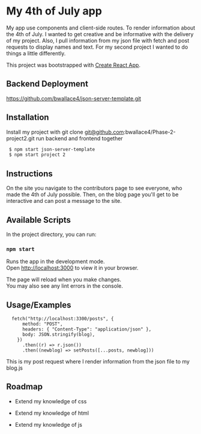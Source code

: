 # My 4th of July app
My app use components and client-side routes. To render information about the 4th of July. I wanted to get creative and be informative with the delivery of my project. Also, I pull information from my json file with fetch and post requests to display names and text. For my second project I wanted to do things a little differently. 

This project was bootstrapped with [Create React App](https://github.com/facebook/create-react-app).

## Backend Deployment
https://github.com/bwallace4/json-server-template.git

## Installation

Install my project with git clone  git@github.com:bwallace4/Phase-2-project2.git
run backend and frontend together 

```bash
 $ npm start json-server-template
 $ npm start project 2

```

## Instructions

On the site you navigate to the contributors page to see everyone, who made the 4th of July possible. Then, on the blog page you'll get to be interactive and can post a message to the site. 


## Available Scripts

In the project directory, you can run:

### `npm start`

Runs the app in the development mode.\
Open [http://localhost:3000](http://localhost:3000) to view it in your browser.

The page will reload when you make changes.\
You may also see any lint errors in the console.

## Usage/Examples
```
  fetch("http://localhost:3300/posts", {
      method: "POST",
      headers: { "Content-Type": "application/json" },
      body: JSON.stringify(blog),
    })
      .then((r) => r.json())
      .then((newblog) => setPosts([...posts, newblog]))
```
This is my post request where I render information from the json file to my blog.js

## Roadmap

- Extend my knowledge of css

- Extend my knowledge of html

- Extend my knowledge of js






